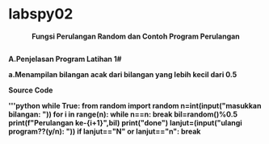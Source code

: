 # labspy02
<p align="center">
<b>Fungsi Perulangan Random dan Contoh Program Perulangan</b>
</p>
<p>

<p align="center">
<img src=""/>
<p align="center">
</p>

<b>A.</b><b>Penjelasan Program Latihan 1#</b><p>
<b>a.</b><b>Menampilan bilangan acak dari bilangan yang lebih kecil dari 0.5<p>
<b>Source Code</b><b></p>

'''python
while True:
    from random import random
    n=int(input("masukkan bilangan: "))
    for i in range(n):
        while n==n:
            break
        bil=random()%0.5
        print(f"Perulangan ke-{i+1}",bil)
    print("done")
    lanjut=(input("ulangi program??(y/n): "))
    if lanjut=="N" or lanjut=="n":
        break
```